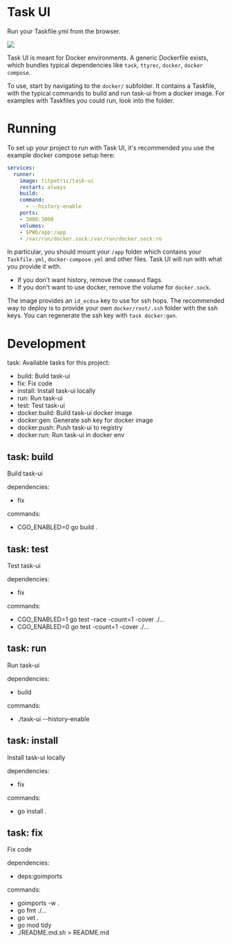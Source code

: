 # Task UI

Run your Taskfile.yml from the browser.

![](https://raw.githubusercontent.com/titpetric/task-ui/main/.github/assets/task-ui.gif)

Task UI is meant for Docker environments. A generic Dockerfile exists, which
bundles typical dependencies like `task`, `ttyrec`, `docker`, `docker compose`.

To use, start by navigating to the `docker/` subfolder. It contains a Taskfile,
with the typical commands to build and run task-ui from a docker image. For
examples with Taskfiles you could run, look into the folder.

# Running

To set up your project to run with Task UI, it's recommended you use the
example docker compose setup here:

```yaml
services:
  runner:
    image: titpetric/task-ui
    restart: always
    build: .
    command:
      - --history-enable
    ports:
    - 3000:3000
    volumes:
    - $PWD/app:/app
    - /var/run/docker.sock:/var/run/docker.sock:ro
```

In particular, you should mount your `/app` folder which contains your
`Taskfile.yml`, `docker-compose.yml` and other files. Task UI will run
with what you provide it with.

- If you don't want history, remove the `command` flags.
- If you don't want to use docker, remove the volume for `docker.sock`.

The image provides an `id_ecdsa` key to use for ssh hops. The recommended
way to deploy is to provide your own `docker/root/.ssh` folder with
the ssh keys. You can regenerate the ssh key with `task docker:gen`.


# Development

task: Available tasks for this project:

* build:              Build task-ui
* fix:                Fix code
* install:            Install task-ui locally
* run:                Run task-ui
* test:               Test task-ui
* docker:build:       Build task-ui docker image
* docker:gen:         Generate ssh key for docker image
* docker:push:        Push task-ui to registry
* docker:run:         Run task-ui in docker env

## task: build

Build task-ui

dependencies:
 - fix

commands:
 - CGO_ENABLED=0 go build .

## task: test

Test task-ui

dependencies:
 - fix

commands:
 - CGO_ENABLED=1 go test -race -count=1 -cover ./...
 - CGO_ENABLED=0 go test -count=1 -cover ./...

## task: run

Run task-ui

dependencies:
 - build

commands:
 - ./task-ui --history-enable

## task: install

Install task-ui locally

dependencies:
 - fix

commands:
 - go install .

## task: fix

Fix code

dependencies:
 - deps:goimports

commands:
 - goimports -w .
 - go fmt ./...
 - go vet .
 - go mod tidy
 - ./README.md.sh > README.md

